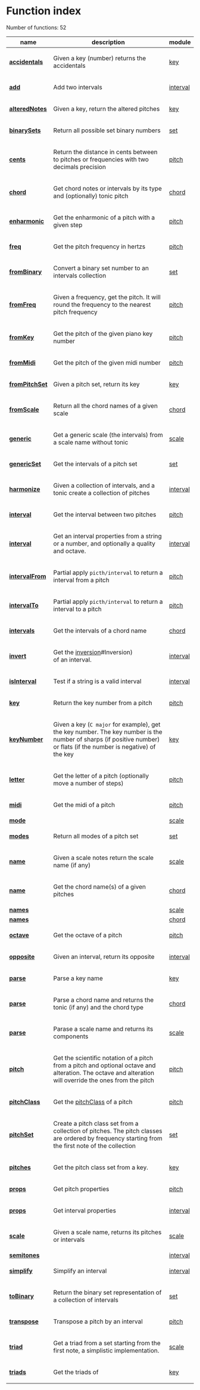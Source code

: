 # Function index
Number of functions: 52

name|description|module
---|---|---
__[accidentals](https://github.com/danigb/tonal/tree/master/lib/key/accidentals.js)__|<p>Given a key (number) returns the accidentals</p>|[key](https://github.com/danigb/tonal/tree/master/docs/key.md)
__[add](https://github.com/danigb/tonal/tree/master/lib/interval/add.js)__|<p>Add two intervals</p>|[interval](https://github.com/danigb/tonal/tree/master/docs/interval.md)
__[alteredNotes](https://github.com/danigb/tonal/tree/master/lib/key/alteredNotes.js)__|<p>Given a key, return the altered pitches</p>|[key](https://github.com/danigb/tonal/tree/master/docs/key.md)
__[binarySets](https://github.com/danigb/tonal/tree/master/lib/set/binarySets.js)__|<p>Return all possible set binary numbers</p>|[set](https://github.com/danigb/tonal/tree/master/docs/set.md)
__[cents](https://github.com/danigb/tonal/tree/master/lib/pitch/cents.js)__|<p>Return the distance in cents between to pitches or frequencies with two<br />decimals precision</p>|[pitch](https://github.com/danigb/tonal/tree/master/docs/pitch.md)
__[chord](https://github.com/danigb/tonal/tree/master/lib/chord/chord.js)__|<p>Get chord notes or intervals by its type and (optionally) tonic pitch</p>|[chord](https://github.com/danigb/tonal/tree/master/docs/chord.md)
__[enharmonic](https://github.com/danigb/tonal/tree/master/lib/pitch/enharmonic.js)__|<p>Get the enharmonic of a pitch with a given step</p>|[pitch](https://github.com/danigb/tonal/tree/master/docs/pitch.md)
__[freq](https://github.com/danigb/tonal/tree/master/lib/pitch/freq.js)__|<p>Get the pitch frequency in hertzs</p>|[pitch](https://github.com/danigb/tonal/tree/master/docs/pitch.md)
__[fromBinary](https://github.com/danigb/tonal/tree/master/lib/set/fromBinary.js)__|<p>Convert a binary set number to an intervals collection</p>|[set](https://github.com/danigb/tonal/tree/master/docs/set.md)
__[fromFreq](https://github.com/danigb/tonal/tree/master/lib/pitch/fromFreq.js)__|<p>Given a frequency, get the pitch. It will round the frequency to the nearest<br />pitch frequency</p>|[pitch](https://github.com/danigb/tonal/tree/master/docs/pitch.md)
__[fromKey](https://github.com/danigb/tonal/tree/master/lib/pitch/fromKey.js)__|<p>Get the pitch of the given piano key number</p>|[pitch](https://github.com/danigb/tonal/tree/master/docs/pitch.md)
__[fromMidi](https://github.com/danigb/tonal/tree/master/lib/pitch/fromMidi.js)__|<p>Get the pitch of the given midi number</p>|[pitch](https://github.com/danigb/tonal/tree/master/docs/pitch.md)
__[fromPitchSet](https://github.com/danigb/tonal/tree/master/lib/key/fromPitchSet.js)__|<p>Given a pitch set, return its key</p>|[key](https://github.com/danigb/tonal/tree/master/docs/key.md)
__[fromScale](https://github.com/danigb/tonal/tree/master/lib/chord/fromScale.js)__|<p>Return all the chord names of a given scale</p>|[chord](https://github.com/danigb/tonal/tree/master/docs/chord.md)
__[generic](https://github.com/danigb/tonal/tree/master/lib/scale/generic.js)__|<p>Get a generic scale (the intervals) from a scale name without tonic</p>|[scale](https://github.com/danigb/tonal/tree/master/docs/scale.md)
__[genericSet](https://github.com/danigb/tonal/tree/master/lib/set/genericSet.js)__|<p>Get the intervals of a pitch set</p>|[set](https://github.com/danigb/tonal/tree/master/docs/set.md)
__[harmonize](https://github.com/danigb/tonal/tree/master/lib/interval/harmonize.js)__|<p>Given a collection of intervals, and a tonic create a collection of pitches</p>|[interval](https://github.com/danigb/tonal/tree/master/docs/interval.md)
__[interval](https://github.com/danigb/tonal/tree/master/lib/pitch/interval.js)__|<p>Get the interval between two pitches</p>|[pitch](https://github.com/danigb/tonal/tree/master/docs/pitch.md)
__[interval](https://github.com/danigb/tonal/tree/master/lib/interval/interval.js)__|<p>Get an interval properties from a string or a number, and optionally a quality<br />and octave.</p>|[interval](https://github.com/danigb/tonal/tree/master/docs/interval.md)
__[intervalFrom](https://github.com/danigb/tonal/tree/master/lib/pitch/intervalFrom.js)__|<p>Partial apply <code>picth/interval</code> to return a interval from a pitch</p>|[pitch](https://github.com/danigb/tonal/tree/master/docs/pitch.md)
__[intervalTo](https://github.com/danigb/tonal/tree/master/lib/pitch/intervalTo.js)__|<p>Partial apply <code>picth/interval</code> to return a interval to a pitch</p>|[pitch](https://github.com/danigb/tonal/tree/master/docs/pitch.md)
__[intervals](https://github.com/danigb/tonal/tree/master/lib/chord/intervals.js)__|<p>Get the intervals of a chord name</p>|[chord](https://github.com/danigb/tonal/tree/master/docs/chord.md)
__[invert](https://github.com/danigb/tonal/tree/master/lib/interval/invert.js)__|<p>Get the <a href="https://en.wikipedia.org/wiki/Interval_(music">inversion</a>#Inversion)<br />of an interval.</p>|[interval](https://github.com/danigb/tonal/tree/master/docs/interval.md)
__[isInterval](https://github.com/danigb/tonal/tree/master/lib/interval/isInterval.js)__|<p>Test if a string is a valid interval</p>|[interval](https://github.com/danigb/tonal/tree/master/docs/interval.md)
__[key](https://github.com/danigb/tonal/tree/master/lib/pitch/key.js)__|<p>Return the key number from a pitch</p>|[pitch](https://github.com/danigb/tonal/tree/master/docs/pitch.md)
__[keyNumber](https://github.com/danigb/tonal/tree/master/lib/key/keyNumber.js)__|<p>Given a key (<code>C major</code> for example), get the key number. The key number is the<br />number of sharps (if positive number) or flats (if the number is negative) of<br />the key</p>|[key](https://github.com/danigb/tonal/tree/master/docs/key.md)
__[letter](https://github.com/danigb/tonal/tree/master/lib/pitch/letter.js)__|<p>Get the letter of a pitch (optionally move a number of steps)</p>|[pitch](https://github.com/danigb/tonal/tree/master/docs/pitch.md)
__[midi](https://github.com/danigb/tonal/tree/master/lib/pitch/midi.js)__|<p>Get the midi of a pitch</p>|[pitch](https://github.com/danigb/tonal/tree/master/docs/pitch.md)
__[mode](https://github.com/danigb/tonal/tree/master/lib/scale/mode.js)__||[scale](https://github.com/danigb/tonal/tree/master/docs/scale.md)
__[modes](https://github.com/danigb/tonal/tree/master/lib/set/modes.js)__|<p>Return all modes of a pitch set</p>|[set](https://github.com/danigb/tonal/tree/master/docs/set.md)
__[name](https://github.com/danigb/tonal/tree/master/lib/scale/name.js)__|<p>Given a scale notes return the scale name (if any)</p>|[scale](https://github.com/danigb/tonal/tree/master/docs/scale.md)
__[name](https://github.com/danigb/tonal/tree/master/lib/chord/name.js)__|<p>Get the chord name(s) of a given pitches</p>|[chord](https://github.com/danigb/tonal/tree/master/docs/chord.md)
__[names](https://github.com/danigb/tonal/tree/master/lib/scale/names.js)__||[scale](https://github.com/danigb/tonal/tree/master/docs/scale.md)
__[names](https://github.com/danigb/tonal/tree/master/lib/chord/names.js)__||[chord](https://github.com/danigb/tonal/tree/master/docs/chord.md)
__[octave](https://github.com/danigb/tonal/tree/master/lib/pitch/octave.js)__|<p>Get the octave of a pitch</p>|[pitch](https://github.com/danigb/tonal/tree/master/docs/pitch.md)
__[opposite](https://github.com/danigb/tonal/tree/master/lib/interval/opposite.js)__|<p>Given an interval, return its opposite</p>|[interval](https://github.com/danigb/tonal/tree/master/docs/interval.md)
__[parse](https://github.com/danigb/tonal/tree/master/lib/key/parse.js)__|<p>Parse a key name</p>|[key](https://github.com/danigb/tonal/tree/master/docs/key.md)
__[parse](https://github.com/danigb/tonal/tree/master/lib/chord/parse.js)__|<p>Parse a chord name and returns the tonic (if any) and the chord type</p>|[chord](https://github.com/danigb/tonal/tree/master/docs/chord.md)
__[parse](https://github.com/danigb/tonal/tree/master/lib/scale/parse.js)__|<p>Parase a scale name and returns its components</p>|[scale](https://github.com/danigb/tonal/tree/master/docs/scale.md)
__[pitch](https://github.com/danigb/tonal/tree/master/lib/pitch/pitch.js)__|<p>Get the scientific notation of a pitch from a pitch and optional octave and<br />alteration. The octave and alteration will override the ones from the pitch</p>|[pitch](https://github.com/danigb/tonal/tree/master/docs/pitch.md)
__[pitchClass](https://github.com/danigb/tonal/tree/master/lib/pitch/pitchClass.js)__|<p>Get the <a href="https://en.wikipedia.org/wiki/Pitch_class">pitchClass</a> of a pitch</p>|[pitch](https://github.com/danigb/tonal/tree/master/docs/pitch.md)
__[pitchSet](https://github.com/danigb/tonal/tree/master/lib/set/pitchSet.js)__|<p>Create a pitch class set from a collection of pitches. The pitch classes<br />are ordered by frequency starting from the first note of the collection</p>|[set](https://github.com/danigb/tonal/tree/master/docs/set.md)
__[pitches](https://github.com/danigb/tonal/tree/master/lib/key/pitches.js)__|<p>Get the pitch class set from a key.</p>|[key](https://github.com/danigb/tonal/tree/master/docs/key.md)
__[props](https://github.com/danigb/tonal/tree/master/lib/pitch/props.js)__|<p>Get pitch properties</p>|[pitch](https://github.com/danigb/tonal/tree/master/docs/pitch.md)
__[props](https://github.com/danigb/tonal/tree/master/lib/interval/props.js)__|<p>Get interval properties</p>|[interval](https://github.com/danigb/tonal/tree/master/docs/interval.md)
__[scale](https://github.com/danigb/tonal/tree/master/lib/scale/scale.js)__|<p>Given a scale name, returns its pitches or intervals</p>|[scale](https://github.com/danigb/tonal/tree/master/docs/scale.md)
__[semitones](https://github.com/danigb/tonal/tree/master/lib/interval/semitones.js)__||[interval](https://github.com/danigb/tonal/tree/master/docs/interval.md)
__[simplify](https://github.com/danigb/tonal/tree/master/lib/interval/simplify.js)__|<p>Simplify an interval</p>|[interval](https://github.com/danigb/tonal/tree/master/docs/interval.md)
__[toBinary](https://github.com/danigb/tonal/tree/master/lib/set/toBinary.js)__|<p>Return the binary set representation of a collection of intervals</p>|[set](https://github.com/danigb/tonal/tree/master/docs/set.md)
__[transpose](https://github.com/danigb/tonal/tree/master/lib/pitch/transpose.js)__|<p>Transpose a pitch by an interval</p>|[pitch](https://github.com/danigb/tonal/tree/master/docs/pitch.md)
__[triad](https://github.com/danigb/tonal/tree/master/lib/scale/triad.js)__|<p>Get a triad from a set starting from the first note, a simplistic implementation.</p>|[scale](https://github.com/danigb/tonal/tree/master/docs/scale.md)
__[triads](https://github.com/danigb/tonal/tree/master/lib/key/triads.js)__|<p>Get the triads of</p>|[key](https://github.com/danigb/tonal/tree/master/docs/key.md)
